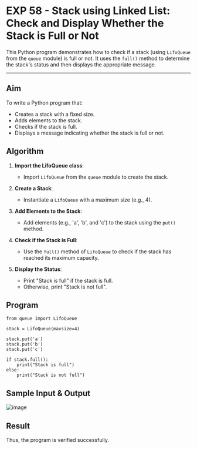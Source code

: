# EXP 58 - Stack using Linked List: Check and Display Whether the Stack is Full or Not

This Python program demonstrates how to check if a stack (using `LifoQueue` from the `queue` module) is full or not. It uses the `full()` method to determine the stack's status and then displays the appropriate message.

---

##  Aim

To write a Python program that:
- Creates a stack with a fixed size.
- Adds elements to the stack.
- Checks if the stack is full.
- Displays a message indicating whether the stack is full or not.

##  Algorithm

1. **Import the LifoQueue class**:
   - Import `LifoQueue` from the `queue` module to create the stack.

2. **Create a Stack**:
   - Instantiate a `LifoQueue` with a maximum size (e.g., 4).

3. **Add Elements to the Stack**:
   - Add elements (e.g., 'a', 'b', and 'c') to the stack using the `put()` method.

4. **Check if the Stack is Full**:
   - Use the `full()` method of `LifoQueue` to check if the stack has reached its maximum capacity.

5. **Display the Status**:
   - Print "Stack is full" if the stack is full.
   - Otherwise, print "Stack is not full".

##  Program
```
from queue import LifoQueue

stack = LifoQueue(maxsize=4)

stack.put('a')
stack.put('b')
stack.put('c')

if stack.full():
    print("Stack is full")
else:
    print("Stack is not full")
```

## Sample Input & Output
![image](https://github.com/user-attachments/assets/142d694f-0f92-4632-9a8e-57ec4e89805a)

## Result
 Thus, the program is verified successfully.
